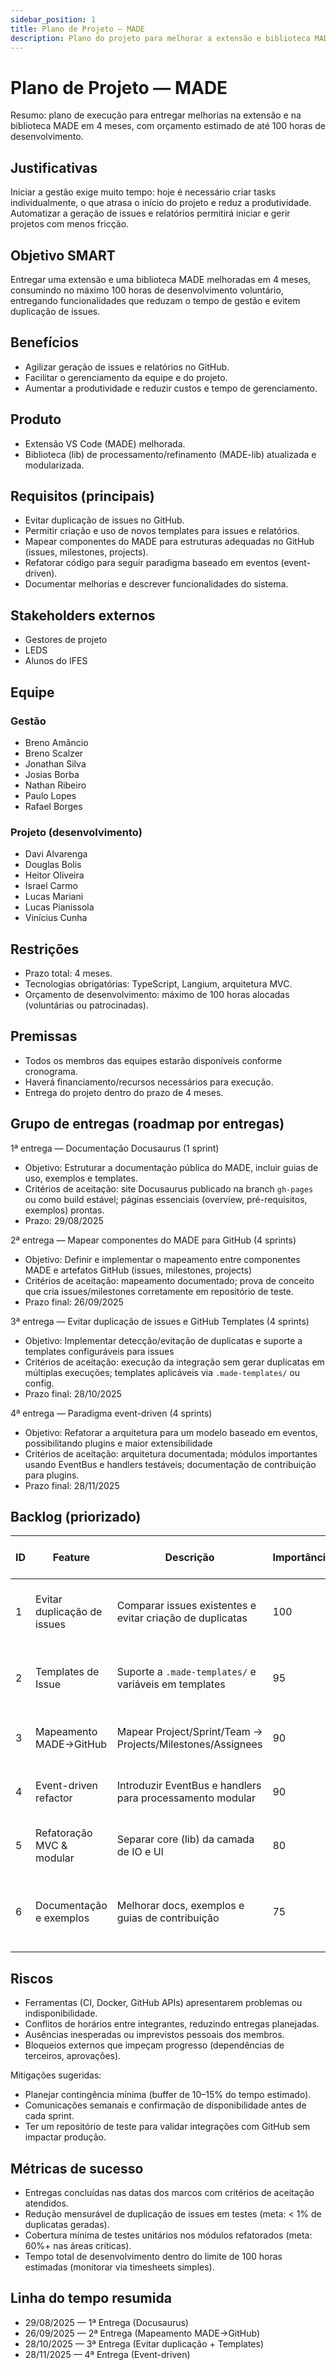 ```yaml
---
sidebar_position: 1
title: Plano de Projeto — MADE
description: Plano do projeto para melhorar a extensão e biblioteca MADE, com objetivos, backlog, entregas, equipe e cronograma.
---
```


# Plano de Projeto — MADE

Resumo: plano de execução para entregar melhorias na extensão e na biblioteca MADE em 4 meses, com orçamento estimado de até 100 horas de desenvolvimento.

## Justificativas
Iniciar a gestão exige muito tempo: hoje é necessário criar tasks individualmente, o que atrasa o início do projeto e reduz a produtividade. Automatizar a geração de issues e relatórios permitirá iniciar e gerir projetos com menos fricção.

## Objetivo SMART
Entregar uma extensão e uma biblioteca MADE melhoradas em 4 meses, consumindo no máximo 100 horas de desenvolvimento voluntário, entregando funcionalidades que reduzam o tempo de gestão e evitem duplicação de issues.

## Benefícios
- Agilizar geração de issues e relatórios no GitHub.
- Facilitar o gerenciamento da equipe e do projeto.
- Aumentar a produtividade e reduzir custos e tempo de gerenciamento.

## Produto
- Extensão VS Code (MADE) melhorada.
- Biblioteca (lib) de processamento/refinamento (MADE-lib) atualizada e modularizada.

## Requisitos (principais)
- Evitar duplicação de issues no GitHub.
- Permitir criação e uso de novos templates para issues e relatórios.
- Mapear componentes do MADE para estruturas adequadas no GitHub (issues, milestones, projects).
- Refatorar código para seguir paradigma baseado em eventos (event-driven).
- Documentar melhorias e descrever funcionalidades do sistema.

## Stakeholders externos
- Gestores de projeto
- LEDS
- Alunos do IFES

## Equipe

### Gestão
- Breno Amâncio
- Breno Scalzer
- Jonathan Silva
- Josias Borba
- Nathan Ribeiro
- Paulo Lopes
- Rafael Borges

### Projeto (desenvolvimento)
- Davi Alvarenga
- Douglas Bolis
- Heitor Oliveira
- Israel Carmo
- Lucas Mariani
- Lucas Pianissola
- Vinícius Cunha

## Restrições
- Prazo total: 4 meses.
- Tecnologias obrigatórias: TypeScript, Langium, arquitetura MVC.
- Orçamento de desenvolvimento: máximo de 100 horas alocadas (voluntárias ou patrocinadas).

## Premissas
- Todos os membros das equipes estarão disponíveis conforme cronograma.
- Haverá financiamento/recursos necessários para execução.
- Entrega do projeto dentro do prazo de 4 meses.

## Grupo de entregas (roadmap por entregas)

1ª entrega — Documentação Docusaurus (1 sprint)
- Objetivo: Estruturar a documentação pública do MADE, incluir guias de uso, exemplos e templates.
- Critérios de aceitação: site Docusaurus publicado na branch `gh-pages` ou como build estável; páginas essenciais (overview, pré-requisitos, exemplos) prontas.
- Prazo: 29/08/2025

2ª entrega — Mapear componentes do MADE para GitHub (4 sprints)
- Objetivo: Definir e implementar o mapeamento entre componentes MADE e artefatos GitHub (issues, milestones, projects)
- Critérios de aceitação: mapeamento documentado; prova de conceito que cria issues/milestones corretamente em repositório de teste.
- Prazo final: 26/09/2025

3ª entrega — Evitar duplicação de issues e GitHub Templates (4 sprints)
- Objetivo: Implementar detecção/evitação de duplicatas e suporte a templates configuráveis para issues
- Critérios de aceitação: execução da integração sem gerar duplicatas em múltiplas execuções; templates aplicáveis via `.made-templates/` ou config.
- Prazo final: 28/10/2025

4ª entrega — Paradigma event-driven (4 sprints)
- Objetivo: Refatorar a arquitetura para um modelo baseado em eventos, possibilitando plugins e maior extensibilidade
- Critérios de aceitação: arquitetura documentada; módulos importantes usando EventBus e handlers testáveis; documentação de contribuição para plugins.
- Prazo final: 28/11/2025

## Backlog (priorizado)

| ID | Feature | Descrição | Importância | Proposta / Resultado esperado |
| -- | ------- | --------- | ----------- | ----------------------------- |
| 1  | Evitar duplicação de issues | Comparar issues existentes e evitar criação de duplicatas | 100 | Reduzir ruído no repositório e evitar trabalho duplicado |
| 2  | Templates de Issue | Suporte a `.made-templates/` e variáveis em templates | 95 | Templates reutilizáveis por projeto, melhor formatação |
| 3  | Mapeamento MADE→GitHub | Mapear Project/Sprint/Team → Projects/Milestones/Assignees | 90 | Integração mais natural com fluxo do GitHub |
| 4  | Event-driven refactor | Introduzir EventBus e handlers para processamento modular | 90 | Melhor extensibilidade e testes unitários |
| 5  | Refatoração MVC & modular | Separar core (lib) da camada de IO e UI | 80 | Facilitar publicação como pacote NPM e reuso |
| 6  | Documentação e exemplos | Melhorar docs, exemplos e guias de contribuição | 75 | Reduzir barreira de entrada e acelerar testes por contribuintes |

## Riscos
- Ferramentas (CI, Docker, GitHub APIs) apresentarem problemas ou indisponibilidade.
- Conflitos de horários entre integrantes, reduzindo entregas planejadas.
- Ausências inesperadas ou imprevistos pessoais dos membros.
- Bloqueios externos que impeçam progresso (dependências de terceiros, aprovações).

Mitigações sugeridas:
- Planejar contingência mínima (buffer de 10–15% do tempo estimado).
- Comunicações semanais e confirmação de disponibilidade antes de cada sprint.
- Ter um repositório de teste para validar integrações com GitHub sem impactar produção.

## Métricas de sucesso
- Entregas concluídas nas datas dos marcos com critérios de aceitação atendidos.
- Redução mensurável de duplicação de issues em testes (meta: < 1% de duplicatas geradas).
- Cobertura mínima de testes unitários nos módulos refatorados (meta: 60%+ nas áreas críticas).
- Tempo total de desenvolvimento dentro do limite de 100 horas estimadas (monitorar via timesheets simples).

## Linha do tempo resumida
- 29/08/2025 — 1ª Entrega (Docusaurus)
- 26/09/2025 — 2ª Entrega (Mapeamento MADE→GitHub)
- 28/10/2025 — 3ª Entrega (Evitar duplicação + Templates)
- 28/11/2025 — 4ª Entrega (Event-driven)
